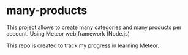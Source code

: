 many-products
=============
This project allows to create many categories and many products per account.
Using Meteor web framework (Node.js)

This repo is created to track my progress in learning Meteor.
